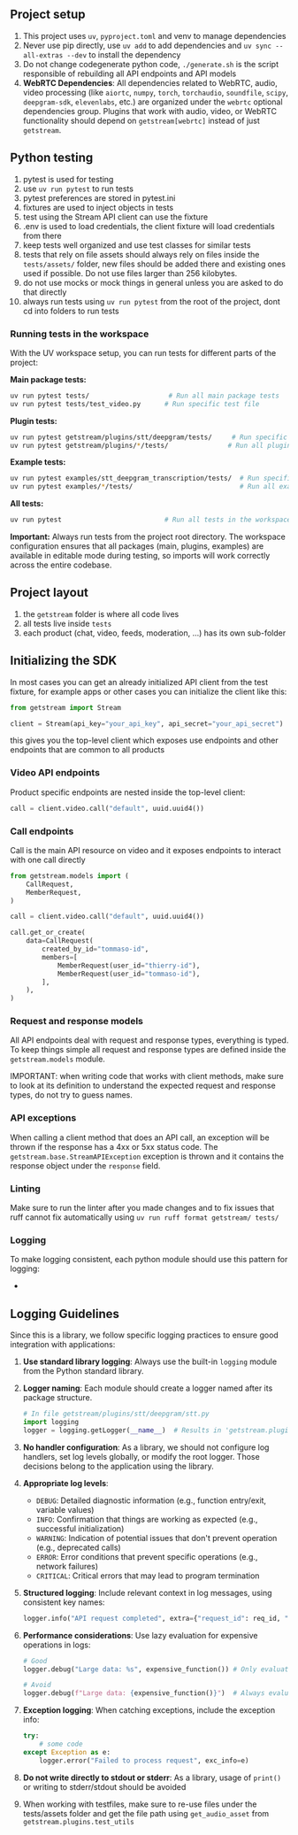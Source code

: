 ## Project setup

1. This project uses `uv`,  `pyproject.toml` and venv to manage dependencies
2. Never use pip directly, use `uv add` to add dependencies and `uv sync --all-extras --dev` to install the dependency
3. Do not change codegenerate python code, `./generate.sh` is the script responsible of rebuilding all API endpoints and API models
4. **WebRTC Dependencies**: All dependencies related to WebRTC, audio, video processing (like `aiortc`, `numpy`, `torch`, `torchaudio`, `soundfile`, `scipy`, `deepgram-sdk`, `elevenlabs`, etc.) are organized under the `webrtc` optional dependencies group. Plugins that work with audio, video, or WebRTC functionality should depend on `getstream[webrtc]` instead of just `getstream`.

## Python testing

1. pytest is used for testing
2. use `uv run pytest` to run tests
3. pytest preferences are stored in pytest.ini
4. fixtures are used to inject objects in tests
5. test using the Stream API client can use the fixture
6. .env is used to load credentials, the client fixture will load credentials from there
7. keep tests well organized and use test classes for similar tests
8. tests that rely on file assets should always rely on files inside the `tests/assets/` folder, new files should be added there and existing ones used if possible. Do not use files larger than 256 kilobytes.
9. do not use mocks or mock things in general unless you are asked to do that directly
10. always run tests using `uv run pytest` from the root of the project, dont cd into folders to run tests

### Running tests in the workspace

With the UV workspace setup, you can run tests for different parts of the project:

**Main package tests:**
```bash
uv run pytest tests/                    # Run all main package tests
uv run pytest tests/test_video.py      # Run specific test file
```

**Plugin tests:**
```bash
uv run pytest getstream/plugins/stt/deepgram/tests/     # Run specific plugin tests
uv run pytest getstream/plugins/*/tests/               # Run all plugin tests
```

**Example tests:**
```bash
uv run pytest examples/stt_deepgram_transcription/tests/  # Run specific example tests
uv run pytest examples/*/tests/                           # Run all example tests
```

**All tests:**
```bash
uv run pytest                          # Run all tests in the workspace
```

**Important:** Always run tests from the project root directory. The workspace configuration ensures that all packages (main, plugins, examples) are available in editable mode during testing, so imports will work correctly across the entire codebase.

## Project layout

1. the `getstream` folder is where all code lives
2. all tests live inside `tests`
3. each product (chat, video, feeds, moderation, ...) has its own sub-folder

## Initializing the SDK

In most cases you can get an already initialized API client from the test fixture, for example apps or other cases you can initialize the client like this:

```python
from getstream import Stream

client = Stream(api_key="your_api_key", api_secret="your_api_secret")
```

this gives you the top-level client which exposes use endpoints and other endpoints that are common to all products

### Video API endpoints

Product specific endpoints are nested inside the top-level client:

```python
call = client.video.call("default", uuid.uuid4())
```

### Call endpoints

Call is the main API resource on video and it exposes endpoints to interact with one call directly

```python
from getstream.models import (
    CallRequest,
    MemberRequest,
)

call = client.video.call("default", uuid.uuid4())

call.get_or_create(
    data=CallRequest(
        created_by_id="tommaso-id",
        members=[
            MemberRequest(user_id="thierry-id"),
            MemberRequest(user_id="tommaso-id"),
        ],
    ),
)
```

### Request and response models

All API endpoints deal with request and response types, everything is typed. To keep things simple all request and response types are defined inside the `getstream.models` module.

IMPORTANT: when writing code that works with client methods, make sure to look at its definition to understand the expected request and response types, do not try to guess names.

### API exceptions

When calling a client method that does an API call, an exception will be thrown if the response has a 4xx or 5xx status code. The `getstream.base.StreamAPIException` exception is thrown and it contains the response object under the `response` field.


### Linting

Make sure to run the linter after you made changes and to fix issues that ruff cannot fix automatically using `uv run ruff format getstream/ tests/`


### Logging

To make logging consistent, each python module should use this pattern for logging:

-

## Logging Guidelines

Since this is a library, we follow specific logging practices to ensure good integration with applications:

1. **Use standard library logging**: Always use the built-in `logging` module from the Python standard library.

2. **Logger naming**: Each module should create a logger named after its package structure.
   ```python
   # In file getstream/plugins/stt/deepgram/stt.py
   import logging
   logger = logging.getLogger(__name__)  # Results in 'getstream.plugins.stt.deepgram.stt'
   ```

3. **No handler configuration**: As a library, we should not configure log handlers, set log levels globally, or modify the root logger. Those decisions belong to the application using the library.

4. **Appropriate log levels**:
   - `DEBUG`: Detailed diagnostic information (e.g., function entry/exit, variable values)
   - `INFO`: Confirmation that things are working as expected (e.g., successful initialization)
   - `WARNING`: Indication of potential issues that don't prevent operation (e.g., deprecated calls)
   - `ERROR`: Error conditions that prevent specific operations (e.g., network failures)
   - `CRITICAL`: Critical errors that may lead to program termination

5. **Structured logging**: Include relevant context in log messages, using consistent key names:
   ```python
   logger.info("API request completed", extra={"request_id": req_id, "duration_ms": duration})
   ```

6. **Performance considerations**: Use lazy evaluation for expensive operations in logs:
   ```python
   # Good
   logger.debug("Large data: %s", expensive_function()) # Only evaluates if debug is enabled

   # Avoid
   logger.debug(f"Large data: {expensive_function()}")  # Always evaluates
   ```

7. **Exception logging**: When catching exceptions, include the exception info:
   ```python
   try:
       # some code
   except Exception as e:
       logger.error("Failed to process request", exc_info=e)
   ```

8. **Do not write directly to stdout or stderr**: As a library, usage of `print()` or writing to stderr/stdout should be avoided

9. When working with testfiles, make sure to re-use files under the tests/assets folder and get the file path using `get_audio_asset` from `getstream.plugins.test_utils`

